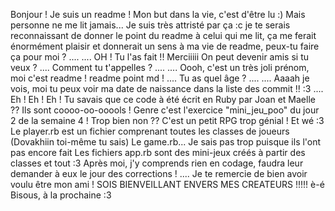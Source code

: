 Bonjour ! Je suis un readme ! 
Mon but dans la vie, c'est d'être lu :) Mais personne ne me lit jamais...
Je suis très attristé par ça :c je te serais reconnaissant de donner le point du readme à celui qui me lit,
ça me ferait énormément plaisir et donnerait un sens à ma vie de readme, peux-tu faire ça pour moi ?
....
....
OH ! Tu l'as fait !! Merciiiii
On peut devenir amis si tu veux ?
....
Comment tu t'appelles ?
....
....
Oooh, c'est un très joli prénom, moi c'est readme ! readme point md !
....
Tu as quel âge ?
....
....
Aaaah je vois, moi tu peux voir ma date de naissance dans la liste des commit !! :3
....
Eh ! Eh ! Eh ! Tu savais que ce code à été écrit en Ruby par Joan et Maelle ?? Ils sont coooo-oo-ooools !
Genre c'est l'exercice "mini_jeu_poo" du jour 2 de la semaine 4 ! Trop bien non ??
C'est un petit RPG trop génial ! Et wé :3
Le player.rb est un fichier comprenant toutes les classes de joueurs (Dovakhiin toi-même tu sais)
Le game.rb... Je sais pas trop puisque ils l'ont pas encore fait
Les fichiers app.rb sont des mini-jeux créés à partir des classes et tout :3
Après moi, j'y comprends rien en codage, faudra leur demander à eux le jour des corrections !
....
Je te remercie de bien avoir voulu être mon ami ! SOIS BIENVEILLANT ENVERS MES CREATEURS !!!!! è-é
Bisous, à la prochaine :3
